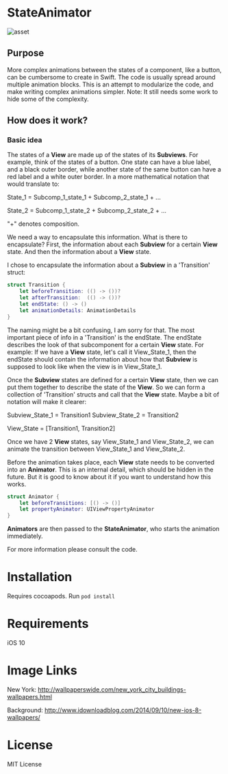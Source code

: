 # StateAnimator

![asset](https://user-images.githubusercontent.com/17644241/29022279-e8406798-7b68-11e7-8511-5f38ef99b2a7.gif)

## Purpose
More complex animations between the states of a component, like a button, can be cumbersome to create in Swift. The code is usually spread around multiple animation blocks. This is an attempt to modularize the code, and make writing complex animations simpler. Note: It still needs some work to hide some of the complexity. 

## How does it work? 

### Basic idea

The states of a __View__ are made up of the states of its __Subviews__. For example, think of the states of a button. One state can have a blue label, and a black outer border, while another state of the same button can have a red label and a white outer border. In a more mathematical notation that would translate to:

State_1 = Subcomp_1_state_1 + Subcomp_2_state_1 + ...

State_2 = Subcomp_1_state_2 + Subcomp_2_state_2 + ...

"+" denotes composition.

We need a way to encapsulate this information. What is there to encapsulate? First, the information about each __Subview__ for a certain __View__ state. And then the information about a __View__ state. 

I chose to encapsulate the information about a __Subview__ in a 'Transition' struct:

```swift
struct Transition {
    let beforeTransition: (() -> ())?
    let afterTransition:  (() -> ())?
    let endState: () -> ()
    let animationDetails: AnimationDetails
}
```

The naming might be a bit confusing, I am sorry for that. The most important piece of info in a 'Transition' is the endState. The endState describes the look of that subcomponent for a certain __View__ state. For example: If we have a __View__ state, let's call it View_State_1, then the endState should contain the information about how that __Subview__ is supposed to look like when the view is in View_State_1. 

Once the __Subview__ states are defined for a certain __View__ state, then we can put them together to describe the state of the __View__. So we can form a collection of 'Transition' structs and call that the __View__ state. Maybe a bit of notation will make it clearer: 

Subview_State_1 = Transition1
Subview_State_2 = Transition2

View_State = [Transition1, Transition2]

Once we have 2 __View__ states, say View_State_1 and View_State_2, we can animate the transition between View_State_1 and View_State_2. 

Before the animation takes place, each __View__ state needs to be converted into an __Animator__. This is an internal detail, which should be hidden in the future. But it is good to know about it if you want to understand how this works.

```swift
struct Animator {
    let beforeTransitions: [() -> ()]
    let propertyAnimator: UIViewPropertyAnimator
}
```

__Animators__ are then passed to the __StateAnimator__, who starts the animation immediately.

For more information please consult the code.

# Installation

Requires cocoapods. Run ```pod install```

# Requirements

iOS 10

# Image Links

New York: http://wallpaperswide.com/new_york_city_buildings-wallpapers.html

Background: http://www.idownloadblog.com/2014/09/10/new-ios-8-wallpapers/

# License

MIT License
